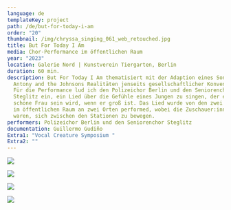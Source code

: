 ```yaml
---
language: de
templateKey: project
path: /de/but-for-today-i-am
order: "20"
thumbnail: /img/chryssa_singing_061_web_retouched.jpg
title: But For Today I Am
media: Chor-Performance im öffentlichen Raum
year: "2023"
location: Galerie Nord | Kunstverein Tiergarten, Berlin
duration: 60 min.
description: But For Today I Am thematisiert mit der Adaption eines Songs von
  Antony and the Johnsons Realitäten jenseits gesellschaftlicher Konventionen.
  Für die Performance lud ich den Polizeichor Berlin und den Seniorenchor
  Steglitz ein, ein Lied über die Gefühle eines Jungen zu singen, der eine
  schöne Frau sein wird, wenn er groß ist. Das Lied wurde von den zwei Gruppen
  im öffentlichen Raum an zwei Orten performed, wobei die Zuschauer:innen frei
  waren, sich zwischen den Stationen zu bewegen.
performers: Polizeichor Berlin und den Seniorenchor Steglitz
documentation: Guillermo Gudiño
Extra1: "Vocal Creature Symposium "
Extra2: ""
---
```

![](/img/chryssa_singing_188_web_retouched.jpg)

![](/img/chryssa_singing_087_web_retouched.jpg)

![](/img/chryssa_singing_311_web_retouched.jpg)

![](/img/chryssa_singing_328_web_retouched.jpg)
